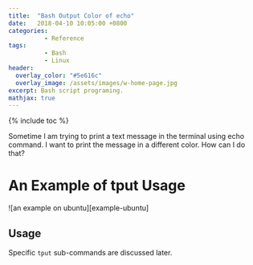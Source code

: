 ```yaml
---
title:  "Bash Output Color of echo"
date:   2018-04-10 10:05:00 +0800
categories:
          - Reference
tags:          
          - Bash
          - Linux
header:
  overlay_color: "#5e616c"
  overlay_image: /assets/images/w-home-page.jpg
excerpt: Bash script programing.
mathjax: true
---
```



{% include toc %}

Sometime I am trying to print a text message in the terminal using echo command.
I want to print the message in a different color. How can I do that?

# An Example of tput Usage

![an example on ubuntu][example-ubuntu]

## Usage

Specific `tput` sub-commands are discussed later.



